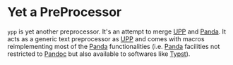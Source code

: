 # Yet a PreProcessor

[UPP]: http://cdelord.fr/upp "Universal PreProcessor"
[Panda]: http://cdelord.fr/panda "Pandoc add-ons (Lua filters for Pandoc)"
[Pandoc]: https://pandoc.org "A universal document converter"
[Typst]: https://typst.app/ "Compose papers faster"

`ypp` is yet another preprocessor. It's an attempt to merge [UPP] and [Panda].
It acts as a generic text preprocessor as [UPP] and comes with macros
reimplementing most of the [Panda] functionalities (i.e. [Panda] facilities not
restricted to [Pandoc] but also available to softwares like [Typst]).

